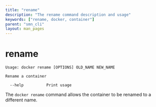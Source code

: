 ```yaml
---
title: "rename"
description: "The rename command description and usage"
keywords: ["rename, docker, container"]
parent: "smn_cli"
layout: man_pages
---
```


# rename

    Usage: docker rename [OPTIONS] OLD_NAME NEW_NAME

    Rename a container

      --help          Print usage

The `docker rename` command allows the container to be renamed to a different name.
